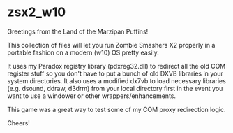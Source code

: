 # zsx2_w10
Greetings from the Land of the Marzipan Puffins!

This collection of files will let you run Zombie Smashers X2 properly in a portable fashion on a modern (w10) OS pretty easily.

It uses my Paradox registry library (pdxreg32.dll) to redirect all the old COM register stuff so you don't have to put a bunch of old DXVB libraries in your system directories.
It also uses a modified dx7vb to load necessary libraries (e.g. dsound, ddraw, d3drm) from your local directory first in the event you want to use a windower or other wrappers/enhancements.

This game was a great way to test some of my COM proxy redirection logic.

Cheers!
